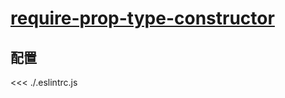 # [require-prop-type-constructor](https://eslint.vuejs.org/rules/require-prop-type-constructor.html)

## 配置

<<< ./.eslintrc.js
